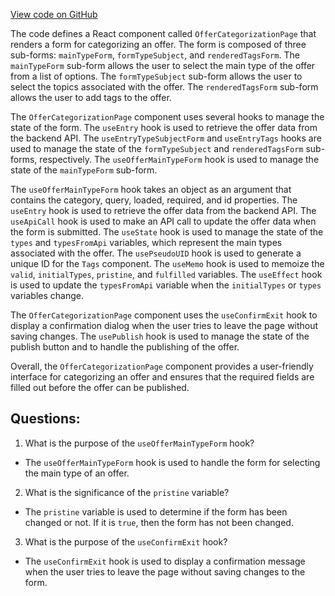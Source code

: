 [View code on GitHub](https://github.com/technologiestiftung/kulturdaten-frontend/blob/master/components/pages/offer/categorization.tsx)

The code defines a React component called `OfferCategorizationPage` that renders a form for categorizing an offer. The form is composed of three sub-forms: `mainTypeForm`, `formTypeSubject`, and `renderedTagsForm`. The `mainTypeForm` sub-form allows the user to select the main type of the offer from a list of options. The `formTypeSubject` sub-form allows the user to select the topics associated with the offer. The `renderedTagsForm` sub-form allows the user to add tags to the offer.

The `OfferCategorizationPage` component uses several hooks to manage the state of the form. The `useEntry` hook is used to retrieve the offer data from the backend API. The `useEntryTypeSubjectForm` and `useEntryTags` hooks are used to manage the state of the `formTypeSubject` and `renderedTagsForm` sub-forms, respectively. The `useOfferMainTypeForm` hook is used to manage the state of the `mainTypeForm` sub-form.

The `useOfferMainTypeForm` hook takes an object as an argument that contains the category, query, loaded, required, and id properties. The `useEntry` hook is used to retrieve the offer data from the backend API. The `useApiCall` hook is used to make an API call to update the offer data when the form is submitted. The `useState` hook is used to manage the state of the `types` and `typesFromApi` variables, which represent the main types associated with the offer. The `usePseudoUID` hook is used to generate a unique ID for the `Tags` component. The `useMemo` hook is used to memoize the `valid`, `initialTypes`, `pristine`, and `fulfilled` variables. The `useEffect` hook is used to update the `typesFromApi` variable when the `initialTypes` or `types` variables change.

The `OfferCategorizationPage` component uses the `useConfirmExit` hook to display a confirmation dialog when the user tries to leave the page without saving changes. The `usePublish` hook is used to manage the state of the publish button and to handle the publishing of the offer.

Overall, the `OfferCategorizationPage` component provides a user-friendly interface for categorizing an offer and ensures that the required fields are filled out before the offer can be published.
## Questions: 
 1. What is the purpose of the `useOfferMainTypeForm` hook?
- The `useOfferMainTypeForm` hook is used to handle the form for selecting the main type of an offer.

2. What is the significance of the `pristine` variable?
- The `pristine` variable is used to determine if the form has been changed or not. If it is `true`, then the form has not been changed.

3. What is the purpose of the `useConfirmExit` hook?
- The `useConfirmExit` hook is used to display a confirmation message when the user tries to leave the page without saving changes to the form.